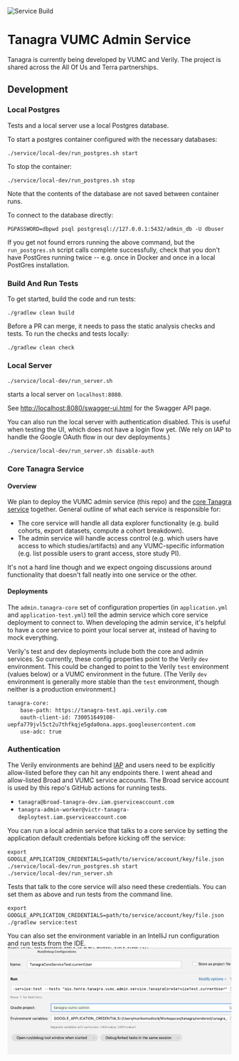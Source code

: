 ![Service Build](https://github.com/DataBiosphere/tanagra-vumc-admin/actions/workflows/service-test.yaml/badge.svg?branch=main)
# Tanagra VUMC Admin Service

Tanagra is currently being developed by VUMC and Verily.
The project is shared across the All Of Us and Terra partnerships.

## Development

### Local Postgres
Tests and a local server use a local Postgres database.

To start a postgres container configured with the necessary databases:
```
./service/local-dev/run_postgres.sh start
```
To stop the container:
```
./service/local-dev/run_postgres.sh stop
```
Note that the contents of the database are not saved between container runs.

To connect to the database directly:
```
PGPASSWORD=dbpwd psql postgresql://127.0.0.1:5432/admin_db -U dbuser
```
If you get not found errors running the above command, but the `run_postgres.sh` script calls complete successfully,
check that you don't have PostGres running twice -- e.g. once in Docker and once in a local PostGres installation.

### Build And Run Tests
To get started, build the code and run tests:
```
./gradlew clean build
```

Before a PR can merge, it needs to pass the static analysis checks and tests. To run the checks and tests locally:
```
./gradlew clean check
```

### Local Server
```
./service/local-dev/run_server.sh
```
starts a local server on `localhost:8080`.

See [http://localhost:8080/swagger-ui.html](http://localhost:8080/swagger-ui.html) for the Swagger API page.

You can also run the local server with authentication disabled. This is useful when testing the UI, which does not
have a login flow yet. (We rely on IAP to handle the Google OAuth flow in our dev deployments.)

```
./service/local-dev/run_server.sh disable-auth
```

### Core Tanagra Service
#### Overview
We plan to deploy the VUMC admin service (this repo) and the [core Tanagra service](https://github.com/DataBiosphere/tanagra)
together. General outline of what each service is responsible for:
  - The core service will handle all data explorer functionality (e.g. build cohorts, export datasets, compute a
cohort breakdown).
  - The admin service will handle access control (e.g. which users have access to which 
studies/artifacts) and any VUMC-specific information (e.g. list possible users to grant access, store study PI). 

It's not a hard line though and we expect ongoing discussions around functionality that doesn't fall neatly into
one service or the other.

#### Deployments
The `admin.tanagra-core` set of configuration properties (in `application.yml` and `application-test.yml`) tell
the admin service which core service deployment to connect to. When developing the admin service, it's helpful to have
a core service to point your local server at, instead of having to mock everything.

Verily's test and dev deployments include both the core and admin services. So currently, these config properties point 
to the Verily `dev` environment. This could be changed to point to the Verily `test` environment (values below) or a 
VUMC environment in the future. (The Verily `dev` environment is generally more stable than the `test` environment, 
though neither is a production environment.)
```
tanagra-core:
    base-path: https://tanagra-test.api.verily.com
    oauth-client-id: 730051649108-uepfa779jvl5ct2u7thfkqje5gda0ona.apps.googleusercontent.com
    use-adc: true
```

### Authentication
The Verily environments are behind [IAP](https://cloud.google.com/iap) and users need to be explicitly allow-listed
before they can hit any endpoints there. I went ahead and allow-listed Broad and VUMC service accounts. The Broad 
service account is used by this repo's GitHub actions for running tests.
  - `tanagra@broad-tanagra-dev.iam.gserviceaccount.com`
  - `tanagra-admin-worker@victr-tanagra-deploytest.iam.gserviceaccount.com`

You can run a local admin service that talks to a core service by setting the application default credentials
before kicking off the service:
```
export GOOGLE_APPLICATION_CREDENTIALS=path/to/service/account/key/file.json
./service/local-dev/run_postgres.sh start
./service/local-dev/run_server.sh
```

Tests that talk to the core service will also need these credentials. You can set them as above and run tests
from the command line.
```
export GOOGLE_APPLICATION_CREDENTIALS=path/to/service/account/key/file.json
./gradlew service:test
```
You can also set the environment variable in an IntelliJ run configuration and run tests from the IDE.
![IntelliJ Run Configuration screenshot](./images/intellij_run_config.png "IntelliJ Run Configuration")

